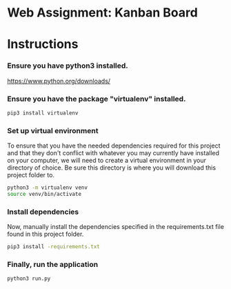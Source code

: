 # Web Assignment: Kanban Board

# Instructions
### Ensure you have python3 installed.
https://www.python.org/downloads/

### Ensure you have the package "virtualenv" installed.
```bash
pip3 install virtualenv
```

### Set up virtual environment
To ensure that you have the needed dependencies required for this project and that they don't conflict with whatever you may currently have installed on your computer, we will need to create a virtual environment in your directory of choice. Be sure this directory is where you will download this project folder to.
```bash
python3 -m virtualenv venv
source venv/bin/activate
```

### Install dependencies
Now, manually install the dependencies specified in the requirements.txt file found in this project folder.
```bash
pip3 install -requirements.txt
```

### Finally, run the application
```bash
python3 run.py
```
